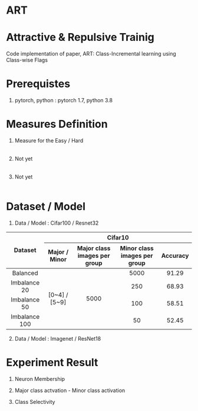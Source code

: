# ART 

# Attractive & Repulsive Trainig 
Code implementation of paper, ART: Class-Incremental learning using Class-wise Flags

# Prerequistes
1. pytorch, python : pytorch 1.7, python 3.8

# Measures Definition
1. Measure for the Easy / Hard
<table align='center'>
<tr align='center'>
</tr>
<tr>

</tr>
</table>

2. Not yet
<table align='center'>
<tr align='center'>
</tr>
<tr>

</tr>
</table>

3. Not yet
<table align='center'>
<tr align='center'>
</tr>
<tr>

</tr>
</table>

# Dataset / Model
1. Data / Model : Cifar100 / Resnet32
  <table> 
    <thead> 
     <tr> 
      <th rowspan=2>Dataset</th>
      <th colspan=4>Cifar10</th>
     </tr>
     <tr> 
      <th>Major / Minor</th>
      <th>Major class images per group</th>
      <th>Minor class images per group</th>
      <th>Accuracy</th>
     </tr>
    </thead> 
    <tbody align='center'> 
     <tr> 
      <td>Balanced</td>
      <td rowspan=4>[0~4] / [5~9]</td>
      <td rowspan=4>5000</td>
      <td>5000</td>
      <td>91.29</td>
     </tr>
     <tr> 
      <td>Imbalance 20</td>
      <td>250</td>
      <td>68.93</td>
     </tr>
     <tr> 
      <td>Imbalance 50</td>
      <td>100</td>
      <td>58.51</td>
     </tr>
     <tr> 
      <td>Imbalance 100</td>
      <td>50</td>
      <td>52.45</td>
     </tr>
    </tbody> 
</table>


2. Data / Model : Imagenet / ResNet18


# Experiment Result
1. Neuron Membership 

2. Major class actvation - Minor class activation 

3. Class Selectivity
